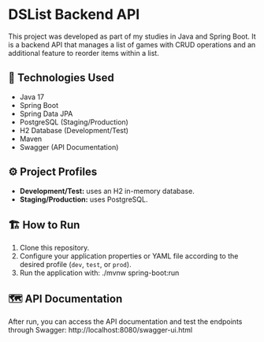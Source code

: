 # DSList Backend API

This project was developed as part of my studies in Java and Spring Boot. It is a backend API that manages a list of games with CRUD operations and an additional feature to reorder items within a list.

## 🚀 Technologies Used
- Java 17
- Spring Boot
- Spring Data JPA
- PostgreSQL (Staging/Production)
- H2 Database (Development/Test)
- Maven
- Swagger (API Documentation)

## ⚙️ Project Profiles
- **Development/Test:** uses an H2 in-memory database.
- **Staging/Production:** uses PostgreSQL.

## 🏗️ How to Run
1. Clone this repository.
2. Configure your application properties or YAML file according to the desired profile (`dev`, `test`, or `prod`).
3. Run the application with:
./mvnw spring-boot:run

## 🗺️ API Documentation
After run, you can access the API documentation and test the endpoints through Swagger:
http://localhost:8080/swagger-ui.html
